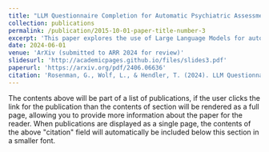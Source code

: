 ```yaml
---
title: "LLM Questionnaire Completion for Automatic Psychiatric Assessment"
collection: publications
permalink: /publication/2015-10-01-paper-title-number-3
excerpt: 'This paper explores the use of Large Language Models for automatic psychiatric assessment.'
date: 2024-06-01
venue: 'ArXiv (submitted to ARR 2024 for review)'
slidesurl: 'http://academicpages.github.io/files/slides3.pdf'
paperurl: 'https://arxiv.org/pdf/2406.06636'
citation: 'Rosenman, G., Wolf, L., & Hendler, T. (2024). LLM Questionnaire Completion for Automatic Psychiatric Assessment. arXiv:2406.06636. https://doi.org/10.48550/arXiv.2406.06636'
---
```


The contents above will be part of a list of publications, if the user clicks the link for the publication than the contents of section will be rendered as a full page, allowing you to provide more information about the paper for the reader. When publications are displayed as a single page, the contents of the above "citation" field will automatically be included below this section in a smaller font.
